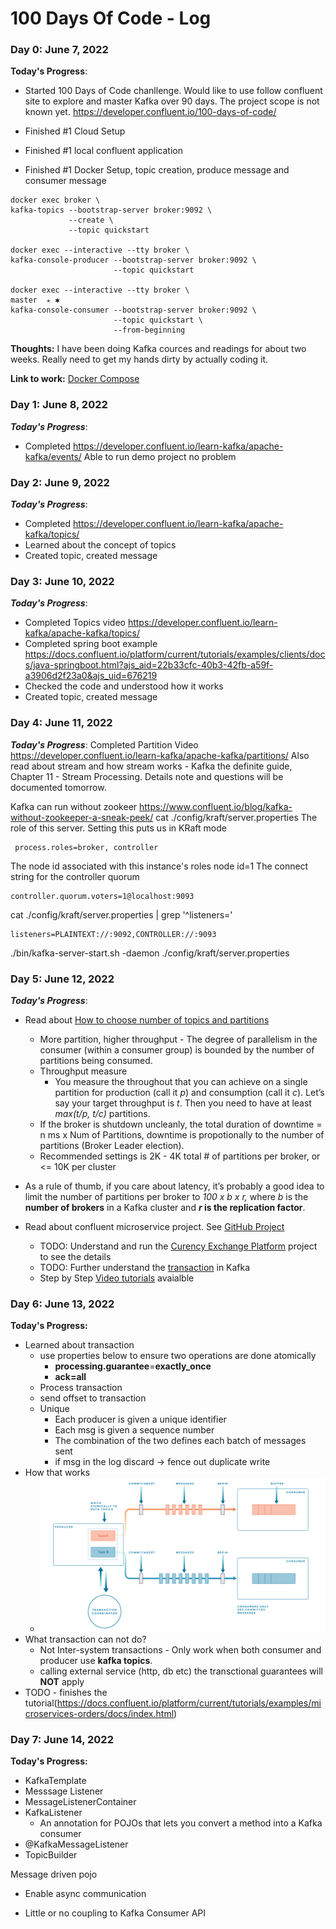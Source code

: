 # 100 Days Of Code - Log

### Day 0: June 7, 2022

**Today's Progress**: 

- Started 100 Days of Code chanllenge. Would like to use follow confluent site to explore and master Kafka over 90 days.
  The project scope is not known yet.
  <https://developer.confluent.io/100-days-of-code/>

- Finished #1 Cloud Setup
- Finished #1 local confluent application
- Finished #1 Docker Setup, topic creation, produce message and consumer message

```
docker exec broker \
kafka-topics --bootstrap-server broker:9092 \
             --create \
             --topic quickstart

docker exec --interactive --tty broker \
kafka-console-producer --bootstrap-server broker:9092 \
                       --topic quickstart

docker exec --interactive --tty broker \                                             master  ✭ ✱
kafka-console-consumer --bootstrap-server broker:9092 \
                       --topic quickstart \
                       --from-beginning             
```

**Thoughts:** I have been doing Kafka cources and readings for about two weeks. Really need to get my hands dirty by actually coding it.

**Link to work:** [Docker Compose](https://github.com/chenzhengbc/100-days-of-code/tree/master/docker)



### Day 1: June 8, 2022

***Today's Progress***: 

- Completed <https://developer.confluent.io/learn-kafka/apache-kafka/events/>
  Able to run demo project no problem



### Day 2: June 9, 2022

***Today's Progress***: 

- Completed <https://developer.confluent.io/learn-kafka/apache-kafka/topics/>
- Learned about the concept of topics
- Created topic, created message



### Day 3: June 10, 2022

***Today's Progress***:

- Completed Topics video <https://developer.confluent.io/learn-kafka/apache-kafka/topics/>
- Completed spring boot example
<https://docs.confluent.io/platform/current/tutorials/examples/clients/docs/java-springboot.html?ajs_aid=22b33cfc-40b3-42fb-a59f-a3906d2f23a0&ajs_uid=676219>
- Checked the code and understood how it works
- Created topic, created message



### Day 4: June 11, 2022

***Today's Progress***: Completed Partition Video <https://developer.confluent.io/learn-kafka/apache-kafka/partitions/>
Also read about stream and how stream works - Kafka the definite guide, Chapter 11 - Stream Processing.
Details note and questions will be documented tomorrow.

Kafka can run without zookeer <https://www.confluent.io/blog/kafka-without-zookeeper-a-sneak-peek/>
cat ./config/kraft/server.properties
The role of this server. Setting this puts us in KRaft mode

```
 process.roles=broker, controller          
```

The node id associated with this instance's roles node id=1
The connect string for the controller quorum

```
controller.quorum.voters=1@localhost:9093  
```

cat ./config/kraft/server.properties | grep '^listeners='

```
listeners=PLAINTEXT://:9092,CONTROLLER://:9093
```

./bin/kafka-server-start.sh -daemon ./config/kraft/server.properties



### Day 5: June 12, 2022

***Today's Progress***:

- Read about [How to choose number of topics and partitions](https://www.confluent.io/blog/how-choose-number-topics-partitions-kafka-cluster) 
  - More partition, higher throughput - The degree of parallelism in the consumer (within a consumer group) is bounded by the number of partitions being consumed.
  - Throughput measure
    - You measure the throughout that you can achieve on a single partition for production (call it *p*) and consumption (call it *c*). Let’s say your target throughput is *t*. Then you need to have at least *max(t/p, t/c)* partitions.
  - If the broker is shutdown uncleanly, the total duration of downtime = n ms x Num of Partitions, downtime is propotionally to the number of partitions (Broker Leader election). 
  - Recommended settings is 2K - 4K total # of partitions per broker, or <= 10K per cluster 
- As a rule of thumb, if you care about latency, it’s probably a good idea to limit the number of partitions per broker to *100 x b x r,* where *b* is the **number of brokers** in a Kafka cluster and ***r* is the replication factor**.

- Read about confluent microservice project. See [GitHub Project](https://github.com/confluentinc/pmm/tree/master/confluent-microservices)
  - TODO: Understand and run the <u>Curency Exchange Platform</u> project to see the details
  - TODO: Further understand the [transaction](https://www.confluent.io/blog/transactions-apache-kafka/) in Kafka
  - Step by Step [Video tutorials](https://docs.confluent.io/platform/current/tutorials/examples/microservices-orders/docs/index.html) avaialble

### Day 6: June 13, 2022

**Today's Progress:**

- Learned about transaction 
  - use properties below to ensure two operations are done atomically
    - **processing.guarantee**=**exactly_once** 
    - **ack=all**
  - Process transaction
  - send offset to transaction 
  - Unique
    - Each producer is given a unique identifier
    - Each msg is given a sequence number
    - The combination of the two defines each batch of messages sent
    - if msg in the log discard -> fence out duplicate write
- How that works 
  - ![How Transaction Works](20210726-DIA-LEARN-KAFKA-REBRAND-20220613054925843.png)
- What transaction can not do?
  - Not Inter-system transactions - Only work when both consumer and producer use **kafka topics**.
  - calling external service (http, db etc) the transctional guarantees will **NOT** apply
- TODO - finishes the tutorial(https://docs.confluent.io/platform/current/tutorials/examples/microservices-orders/docs/index.html)

### Day 7: June 14, 2022

**Today's Progress:**

- KafkaTemplate
- Messsage Listener
- MessageListenerContainer
- KafkaListener
  - An annotation for POJOs that lets you convert a method into a Kafka consumer
- @KafkaMessageListener 
- TopicBuilder

Message driven pojo

- Enable async communication

- Little or no coupling to Kafka Consumer API 

  



